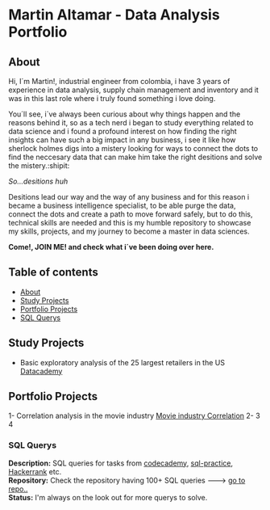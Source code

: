 # Martin Altamar - Data Analysis Portfolio
## About

Hi, I´m Martin!, industrial engineer from colombia, i have 3 years of experience in data analysis, supply chain management and inventory and it was in this last role where i truly found something i love doing.

You´ll see, i´ve always been curious about why things happen and the reasons behind it, so as a tech nerd i began to study everything related to data science and i found a profound interest on how finding the right insights can have such a big impact in any business, i see it like how sherlock holmes digs into a mistery looking for ways to connect the dots to find the neccesary data that can make him take the right desitions and solve the mistery.:shipit:

_So...desitions huh_

Desitions lead our way and the way of any business and for this reason i became a business intelligence specialist, to be able purge the data, connect the dots and create a path to move forward safely, but to do this, technical skills are needed and this is my humble repository to showcase my skills, projects, and my journey to become a master in data sciences.

**Come!, JOIN ME! and check what i´ve been doing over here.**

## Table of contents
- [About](#about)
- [Study Projects](#study-projects)
- [Portfolio Projects](#portfolio-projects)
- [SQL Querys](#SQL-querys)
        

## Study Projects
- Basic exploratory analysis of the 25 largest retailers in the US [Datacademy](https://github.com/ultramarp/data_analysis_portfolio/blob/main/datacademy_platzi.ipynb)

## Portfolio Projects
1- Correlation analysis in the movie industry [Movie industry Correlation](https://github.com/ultramarp/Python-Turbo/blob/main/Movie%20Industry%20Correlations.ipynb)
2- 
3
4


### SQL Querys
**Description:** SQL queries for tasks from [codecademy](https://www.codecademy.com/learn/learn-sql), [sql-practice](https://www.sql-practice.com/), [Hackerrank](hackerrank.com/domains/sql?filters%5Bstatus%5D%5B%5D=unsolved&badge_type=sql) etc.      
**Repository:** Check the repository having 100+ SQL queries ---> [go to repo..](https://github.com/ultramarp/SQL-Journey)  
**Status:** I'm always on the look out for more querys to solve.  
